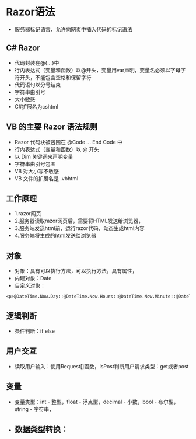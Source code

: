 # Razor语法

- 服务器标记语言，允许向网页中插入代码的标记语法

## C# Razor

- 代码封装在@{...}中
- 行内表达式（变量和函数）以@开头，变量用var声明，变量名必须以字母字符开头，不能包含空格和保留字符
- 代码语句以分号结束
- 字符串由引号
- 大小敏感
- C#扩展名为cshtml

## VB 的主要 Razor 语法规则

- Razor 代码块被包围在 @Code ... End Code 中
- 行内表达式（变量和函数）以 @ 开头
- 以 Dim 关键词来声明变量
- 字符串由引号包围
- VB 对大小写不敏感
- VB 文件的扩展名是 .vbhtml

## 工作原理

- 1.razor网页
- 2.服务器读取razor网页后，需要将HTML发送给浏览器，
- 3.服务端发送html前，运行razor代码，动态生成html内容
- 4.服务端将生成的html发送给浏览器

## 对象

- 对象：具有可以执行方法，可以执行方法，具有属性，
- 内建对象：Date
- 自定义对象：

```Razor
<p>@DateTime.Now.Day::@DateTime.Now.Hours::@DateTime.Now.Minute::@DateTime.Now.Second</p>
```

## 逻辑判断

- 条件判断：if else

## 用户交互

- 读取用户输入：使用Request[]函数，IsPost判断用户请求类型：get或者post

## 变量

- 变量类型：int - 整型，float - 浮点型，decimal - 小数，bool - 布尔型，string - 字符串，
- 数据类型转换：
  - 